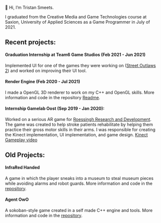 👋 Hi, I’m Tristan Smeets.

I graduated from the Creative Media and Game Technologies course at Saxion, University of Applied Sciences as a Game Programmer in July of 2021.

## Recent projects:
#### Graduation Internship at Team6 Game Studios (Feb 2021 - Jun 2021)
Implemented UI for one of the games they were working on ([Street Outlaws 2](https://www.team6-games.com/games/street-outlaws-2-winner-takes-all/)) and worked on improving their UI tool.

#### Render Engine (Feb 2020 - Jul 2021)
I made a OpenGL 3D renderer to work on my C++ and OpenGL skills. More information and code in the repository [Readme](https://github.com/TristanSmeets/Render-Engine).

#### Internship Gamelab Oost (Sep 2019 - Jan 2020): 
Worked on a serious AR game for [Roessingh Research and Development](http://www.rrd.nl/).
The game was created to help stroke patients rehabilitate by helping them practice their gross motor skills in their arms.
I was responsible for creating the Kinect implementation, UI implementation, and game design.
[Kinect Gameplay video](https://youtu.be/cdIJl2K-8rk)

## Old Projects:
#### InfraRed Handed
A game in which the player sneaks into a museum to steal museum pieces while avoiding alarms and robot guards. More information and code in the [repository](https://github.com/TristanSmeets/InfraRed-Handed).

#### Agent OwO
A sokoban-style game created in a self made C++ engine and tools. More information and code in the [repository](https://github.com/TristanSmeets/Agent-OwO). 
<!---
TristanSmeets/TristanSmeets is a ✨ special ✨ repository because its `README.md` (this file) appears on your GitHub profile.
You can click the Preview link to take a look at your changes.
--->
